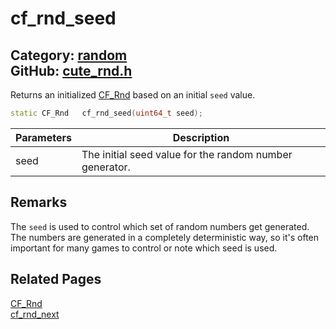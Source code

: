 [](../header.md ':include')

# cf_rnd_seed

Category: [random](/api_reference?id=random)  
GitHub: [cute_rnd.h](https://github.com/RandyGaul/cute_framework/blob/master/include/cute_rnd.h)  
---

Returns an initialized [CF_Rnd](/random/cf_rnd.md) based on an initial `seed` value.

```cpp
static CF_Rnd   cf_rnd_seed(uint64_t seed);
```

Parameters | Description
--- | ---
seed | The initial seed value for the random number generator.

## Remarks

The `seed` is used to control which set of random numbers get generated. The numbers are generated in a completely
deterministic way, so it's often important for many games to control or note which seed is used.

## Related Pages

[CF_Rnd](/random/cf_rnd.md)  
[cf_rnd_next](/random/cf_rnd_next.md)  
